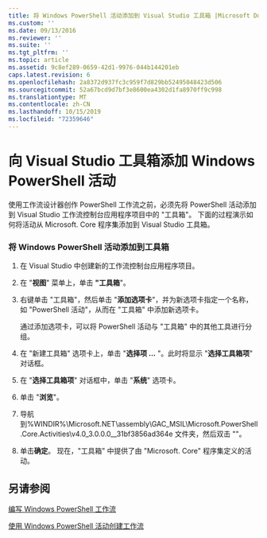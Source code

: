 ```yaml
---
title: 将 Windows PowerShell 活动添加到 Visual Studio 工具箱 |Microsoft Docs
ms.custom: ''
ms.date: 09/13/2016
ms.reviewer: ''
ms.suite: ''
ms.tgt_pltfrm: ''
ms.topic: article
ms.assetid: 9c8ef289-0659-42d1-9976-044b144201eb
caps.latest.revision: 6
ms.openlocfilehash: 2a8372d937fc3c959f7d829bb52495048423d506
ms.sourcegitcommit: 52a67bcd9d7bf3e8600ea4302d1fa8970ff9c998
ms.translationtype: MT
ms.contentlocale: zh-CN
ms.lasthandoff: 10/15/2019
ms.locfileid: "72359646"
---
```

# <a name="adding-windows-powershell-activities-to-the-visual-studio-toolbox"></a>向 Visual Studio 工具箱添加 Windows PowerShell 活动

使用工作流设计器创作 PowerShell 工作流之前，必须先将 PowerShell 活动添加到 Visual Studio 工作流控制台应用程序项目中的 "工具箱"。 下面的过程演示如何将活动从 Microsoft. Core 程序集添加到 Visual Studio 工具箱。

### <a name="adding-windows-powershell-activities-to-the-toolbox"></a>将 Windows PowerShell 活动添加到工具箱

1. 在 Visual Studio 中创建新的工作流控制台应用程序项目。

2. 在 "**视图**" 菜单上，单击 **"工具箱**"。

3. 右键单击 "工具箱"，然后单击 "**添加选项卡**"，并为新选项卡指定一个名称，如 "PowerShell 活动"，从而在 "工具箱" 中添加新选项卡。

   通过添加选项卡，可以将 PowerShell 活动与 "工具箱" 中的其他工具进行分组。

4. 在 "新建工具箱" 选项卡上，单击 "**选择项 ...** "。此时将显示 "**选择工具箱项**" 对话框。

5. 在 "**选择工具箱项**" 对话框中，单击 "**系统**" 选项卡。

6. 单击 "**浏览**"。

7. 导航到%WINDIR%\Microsoft.NET\assembly\GAC_MSIL\Microsoft.PowerShell.Core.Activities\v4.0_3.0.0.0__31bf3856ad364e 文件夹，然后双击 ""。

8. 单击**确定**。 现在，"工具箱" 中提供了由 "Microsoft. Core" 程序集定义的活动。

## <a name="see-also"></a>另请参阅

[编写 Windows PowerShell 工作流](./writing-a-windows-powershell-workflow.md)

[使用 Windows PowerShell 活动创建工作流](./creating-a-workflow-with-windows-powershell-activities.md)